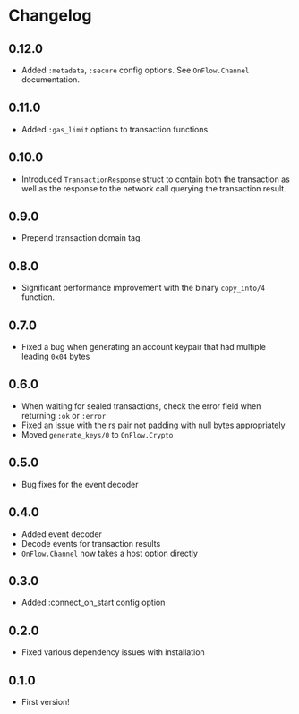 # Changelog

## 0.12.0

  * Added `:metadata`, `:secure` config options. See `OnFlow.Channel`
    documentation.

## 0.11.0

  * Added `:gas_limit` options to transaction functions.

## 0.10.0

  * Introduced `TransactionResponse` struct to contain both the transaction as
    well as the response to the network call querying the transaction result.

## 0.9.0

  * Prepend transaction domain tag.

## 0.8.0

  * Significant performance improvement with the binary `copy_into/4` function.

## 0.7.0

  * Fixed a bug when generating an account keypair that had multiple leading
    `0x04` bytes

## 0.6.0

  * When waiting for sealed transactions, check the error field when returning
    `:ok` or `:error`
  * Fixed an issue with the rs pair not padding with null bytes appropriately
  * Moved `generate_keys/0` to `OnFlow.Crypto`

## 0.5.0

  * Bug fixes for the event decoder

## 0.4.0

  * Added event decoder
  * Decode events for transaction results
  * `OnFlow.Channel` now takes a host option directly

## 0.3.0

  * Added :connect_on_start config option

## 0.2.0

  * Fixed various dependency issues with installation

## 0.1.0

  * First version!
